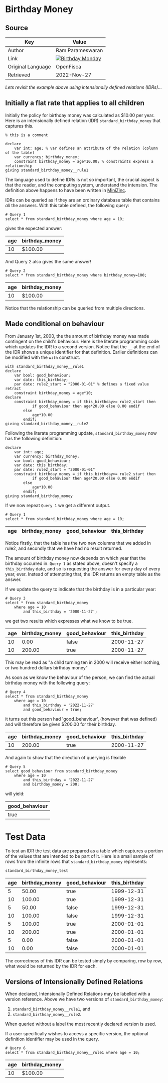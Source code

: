 # Birthday Money

## Source

| Key               | Value                                                                                                   |
|-------------------|---------------------------------------------------------------------------------------------------------|
| Author            | Ram Parameswaran                                                                                        |
| Link              | [![Birthday Monday](https://img.youtube.com/vi/qnn8p8xaP1U/0.jpg)](https://youtu.be/qnn8p8xaP1U?t=3999) | 
| Original Language | OpenFisca                                                                                               |
| Retrieved         | 2022-Nov-27                                                                                             |

_Lets revisit the example above using intensionally defined relations (IDRs)..._

## Initially a flat rate that applies to all children

Initially the policy for birthday money was calculated as $10.00 per year. Here is an intensionally defined relation (IDR) 
```standard_birthday_money``` that captures this.

```
% this is a comment

declare  
    var int: age; % var defines an attribute of the relation (column of the table)
    var currency: birthday_money;
    constraint birthday_money = age*10.00; % constraints express a relationship
giving standard_birthday_money__rule1 
```

The language used to define IDRs is not so important, the crucial aspect is that the reader, and the computing system, understand the intension.  The 
definition above happens to have been written in [MiniZinc](https://www.minizinc.org/).  

IDRs can be queried as if they are an ordinary database table that contains _all_ the answers. With this table defined, the 
following 
query:

```
# Query 1
select * from standard_birthday_money where age = 10;
```
gives the expected answer:

| age | birthday_money |
|-----|----------------|
| 10  | $100.00        |

And Query 2 also gives the same answer!
```
# Query 2
select * from standard_birthday_money where birthday_money=100;
```

| age | birthday_money |
|-----|----------------|
| 10  | $100.00        |

Notice that the relationship can be queried from multiple directions.

## Made conditional on behaviour

From January 1st, 2000, the the amount of birthday money was made contingent on the child's behaviour. Here is the literate 
programming code 
which 
updates the IDR 
to a 
second version. Notice that the ```__``` at the end of the IDR shows a unique identifier for that definition.  Earlier 
definitions can be modified with the ```with``` construct.

```
with standard_birthday_money__rule1
declare
    var bool: good_behaviour;
    var date: this_birthday;
    par date: rule2_start = "2000-01-01" % defines a fixed value
retract
    constraint birthday_money = age*10;
declare
    constraint birthday_money = if this_birthday>= rule2_start then 
            if good_behaviour then age*20.00 else 0.00 endif
        else
            age*10.00
        endif;
giving standard_birthday_money__rule2
```

Following the literate programming update, ```standard_birthday_money``` now has the following definition:

```
declare  
    var int: age;
    var currency: birthday_money;
    var bool: good_behaviour;
    var date: this_birthday;
    par date: rule2_start = "2000-01-01"
    constraint birthday_money = if this_birthday>= rule2_start then 
            if good_behaviour then age*20.00 else 0.00 endif
        else
            age*10.00
        endif;
giving standard_birthday_money
```




If we now repeat ```Query 1``` we get a different output.

```
# Query 1
select * from standard_birthday_money where age = 10;
```

| age | birthday_money | good_behaviour | this_birthday |
|-----|----------------|---|---|

Notice firstly, that the table has the two new columns that we added in rule2, and secondly that we have had no result returned. 

The amount of birthday
money now depends on
which year that the birthday occurred in. ```Query 1``` as stated above, doesn't specify a ```this_birthday``` date, and so is 
requesting 
the 
answer for every day of every year, ever. Instead of attempting that, the IDR
returns an empty table as the answer.

If we update the query to indicate that the birthday is in a particular year:

```
# Query 3
select * from standard_birthday_money 
    where age = 10 
        and this_birthday = '2000-11-27';
```

we get two results which expresses what we know to be true.

| age | birthday_money | good_behaviour | this_birthday |
|-----|----------------|---|---------------|
| 10 | 0.00           | false | 2000-11-27    |
|10 | 200.00         | true | 2000-11-27    |

This may be read as "a child turning ten in 2000 will receive either nothing, or two hundred dollars birthday money"

As soon as we know the behaviour of the person, we can find the actual birthday money with the following query:

```
# Query 4
select * from standard_birthday_money 
    where age = 10 
        and this_birthday = '2022-11-27' 
        and good_behaviour = true;
```

it turns out this person had 'good_behaviour', (however that was defined) and will therefore be given $200.00 for their birthday.

| age | birthday_money | good_behaviour | this_birthday |
|-----|----------------|---|---------------|
|10 | 200.00         | true | 2000-11-27    |

And again to show that the direction of querying is flexible
```
# Query 5
select good_behaviour from standard_birthday_money 
    where age = 10 
        and this_birthday = '2022-11-27' 
        and birthday_money = 200;
```

will yield:

| good_behaviour |
|----------------|
| true           |

# Test Data
To test an IDR the test data are prepared as a table which captures a portion of the values that are intended to be part of it.
Here is a small sample of rows from the infinite rows that ```standard_birthday_money``` represents:

```standard_birthday_money_test```

| age | birthday_money | good_behaviour | this_birthday |
|-----|----------------|----------------|---------------|
| 5   | 50.00          | true           | 1999-12-31    |
| 10  | 100.00         | true           | 1999-12-31    |
| 5   | 50.00          | false          | 1999-12-31    |
| 10  | 100.00         | false          | 1999-12-31    |
| 5   | 100.00         | true           | 2000-01-01    |
| 10  | 200.00         | true           | 2000-01-01    |
| 5   | 0.00         | false          | 2000-01-01    |
| 10  | 0.00         | false          | 2000-01-01    |

The correctness of this IDR can be tested simply by comparing, row by row, what would be returned by the IDR for each.

## Versions of Intensionally Defined Relations
When declared, Intensionally Defined Relations may be labelled with a version reference. Above we have two versions of 
```standard_birthday_money```:
1. ```standard_birthday_money__rule1```, and
2. ```standard_birthday_money__rule2```.

When queried without a label the most recently declared version is used.  

If a user specifically wishes to access a specific version, the optional definition identifier may be used in the query.
```
# Query 6
select * from standard_birthday_money__rule1 where age = 10;
```

| age | birthday_money |
|-----|----------------|
| 10  | $100.00        |


